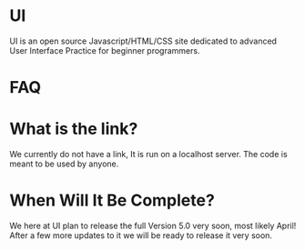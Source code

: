 # UI
UI is an open source Javascript/HTML/CSS site dedicated to advanced User Interface Practice for beginner programmers. 
# FAQ
# What is the link?
We currently do not have a link, It is run on a localhost server. The code is meant to be used by anyone.
# When Will It Be Complete?
We here at UI plan to release the full Version 5.0 very soon, most likely April! After a few more updates to it we will be ready to release it very soon.